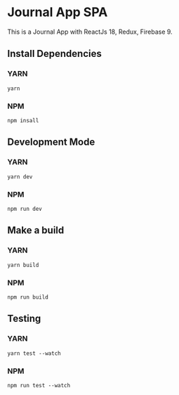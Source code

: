 # Journal App SPA

This is a Journal App with ReactJs 18, Redux, Firebase 9.

## Install Dependencies

### YARN

```
yarn
```

### NPM

```
npm insall
```

## Development Mode

### YARN

```
yarn dev
```

### NPM

```
npm run dev
```

## Make a build

### YARN

```
yarn build
```

### NPM

```
npm run build
```

## Testing

### YARN

```
yarn test --watch
```

### NPM

```
npm run test --watch
```
